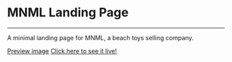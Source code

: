 # MNML Landing Page
---

A minimal landing page for MNML, a beach toys selling company.


[Preview image](https://gabrielusr.github.io/mnml-landingpage/tree/gh-pages/images/preview.jpg)
[Click here to see it live!](https://gabrielusr.github.io/mnml-landingpage)